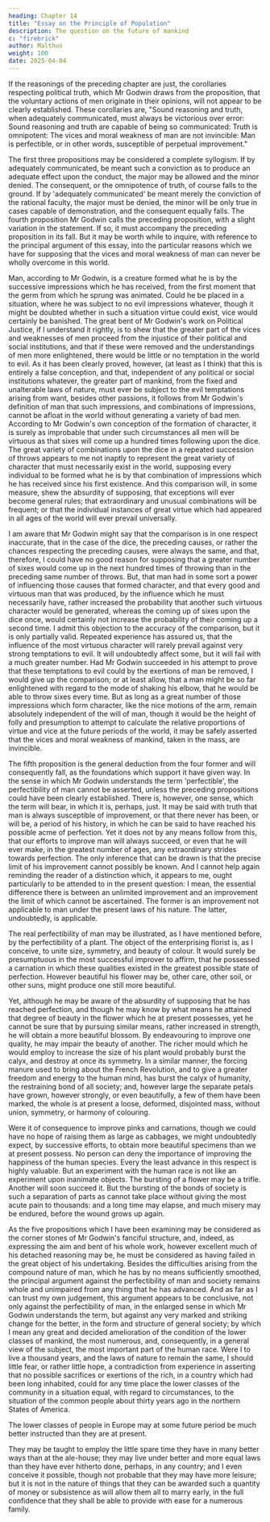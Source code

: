 ```yaml
---
heading: Chapter 14
title: "Essay on the Principle of Population"
description: The question on the future of mankind
c: "firebrick"
author: Malthus
weight: 100
date: 2025-04-04
---
```



<!-- Mr Godwin's five propositions respecting political truth, on which his whole work hinges, not established—Reasons we have for supposing, from the distress occasioned by the principle of population, that the vices and moral weakness of man can never be wholly eradicated—Perfectibility, in the sense in which Mr Godwin uses the term, not applicable to man—Nature of the real perfectibility of man illustrated. -->

If the reasonings of the preceding chapter are just, the corollaries respecting political truth, which Mr Godwin draws from the proposition, that the voluntary actions of men originate in their opinions, will not appear to be clearly established. These corollaries are, "Sound reasoning and truth, when adequately communicated, must always be victorious over error: Sound reasoning and truth are capable of being so communicated: Truth is omnipotent: The vices and moral weakness of man are not invincible: Man is perfectible, or in other words, susceptible of perpetual improvement."

The first three propositions may be considered a complete syllogism. If by adequately communicated, be meant such a conviction as to produce an adequate effect upon the conduct, the major may be allowed and the minor denied. The consequent, or the omnipotence of truth, of course falls to the ground. If by 'adequately communicated' be meant merely the conviction of the rational faculty, the major must be denied, the minor will be only true in cases capable of demonstration, and the consequent equally falls. The fourth proposition Mr Godwin calls the preceding proposition, with a slight variation in the statement. If so, it must accompany the preceding proposition in its fall. But it may be worth while to inquire, with reference to the principal argument of this essay, into the particular reasons which we have for supposing that the vices and moral weakness of man can never be wholly overcome in this world.

Man, according to Mr Godwin, is a creature formed what he is by the successive impressions which he has received, from the first moment that the germ from which he sprung was animated. Could he be placed in a situation, where he was subject to no evil impressions whatever, though it might be doubted whether in such a situation virtue could exist, vice would certainly be banished. The great bent of Mr Godwin's work on Political Justice, if I understand it rightly, is to shew that the greater part of the vices and weaknesses of men proceed from the injustice of their political and social institutions, and that if these were removed and the understandings of men more enlightened, there would be little or no temptation in the world to evil. As it has been clearly proved, however, (at least as I think) that this is entirely a false conception, and that, independent of any political or social institutions whatever, the greater part of mankind, from the fixed and unalterable laws of nature, must ever be subject to the evil temptations arising from want, besides other passions, it follows from Mr Godwin's definition of man that such impressions, and combinations of impressions, cannot be afloat in the world without generating a variety of bad men. According to Mr Godwin's own conception of the formation of character, it is surely as improbable that under such circumstances all men will be virtuous as that sixes will come up a hundred times following upon the dice. The great variety of combinations upon the dice in a repeated succession of throws appears to me not inaptly to represent the great variety of character that must necessarily exist in the world, supposing every individual to be formed what he is by that combination of impressions which he has received since his first existence. And this comparison will, in some measure, shew the absurdity of supposing, that exceptions will ever become general rules; that extraordinary and unusual combinations will be frequent; or that the individual instances of great virtue which had appeared in all ages of the world will ever prevail universally.

I am aware that Mr Godwin might say that the comparison is in one respect inaccurate, that in the case of the dice, the preceding causes, or rather the chances respecting the preceding causes, were always the same, and that, therefore, I could have no good reason for supposing that a greater number of sixes would come up in the next hundred times of throwing than in the preceding same number of throws. But, that man had in some sort a power of influencing those causes that formed character, and that every good and virtuous man that was produced, by the influence which he must necessarily have, rather increased the probability that another such virtuous character would be generated, whereas the coming up of sixes upon the dice once, would certainly not increase the probability of their coming up a second time. I admit this objection to the accuracy of the comparison, but it is only partially valid. Repeated experience has assured us, that the influence of the most virtuous character will rarely prevail against very strong temptations to evil. It will undoubtedly affect some, but it will fail with a much greater number. Had Mr Godwin succeeded in his attempt to prove that these temptations to evil could by the exertions of man be removed, I would give up the comparison; or at least allow, that a man might be so far enlightened with regard to the mode of shaking his elbow, that he would be able to throw sixes every time. But as long as a great number of those impressions which form character, like the nice motions of the arm, remain absolutely independent of the will of man, though it would be the height of folly and presumption to attempt to calculate the relative proportions of virtue and vice at the future periods of the world, it may be safely asserted that the vices and moral weakness of mankind, taken in the mass, are invincible.

The fifth proposition is the general deduction from the four former and will consequently fall, as the foundations which support it have given way. In the sense in which Mr Godwin understands the term 'perfectible', the perfectibility of man cannot be asserted, unless the preceding propositions could have been clearly established. There is, however, one sense, which the term will bear, in which it is, perhaps, just. It may be said with truth that man is always susceptible of improvement, or that there never has been, or will be, a period of his history, in which he can be said to have reached his possible acme of perfection. Yet it does not by any means follow from this, that our efforts to improve man will always succeed, or even that he will ever make, in the greatest number of ages, any extraordinary strides towards perfection. The only inference that can be drawn is that the precise limit of his improvement cannot possibly be known. And I cannot help again reminding the reader of a distinction which, it appears to me, ought particularly to be attended to in the present question: I mean, the essential difference there is between an unlimited improvement and an improvement the limit of which cannot be ascertained. The former is an improvement not applicable to man under the present laws of his nature. The latter, undoubtedly, is applicable.

The real perfectibility of man may be illustrated, as I have mentioned before, by the perfectibility of a plant. The object of the enterprising florist is, as I conceive, to unite size, symmetry, and beauty of colour. It would surely be presumptuous in the most successful improver to affirm, that he possessed a carnation in which these qualities existed in the greatest possible state of perfection. However beautiful his flower may be, other care, other soil, or other suns, might produce one still more beautiful.

Yet, although he may be aware of the absurdity of supposing that he has reached perfection, and though he may know by what means he attained that degree of beauty in the flower which he at present possesses, yet he cannot be sure that by pursuing similar means, rather increased in strength, he will obtain a more beautiful blossom. By endeavouring to improve one quality, he may impair the beauty of another. The richer mould which he would employ to increase the size of his plant would probably burst the calyx, and destroy at once its symmetry. In a similar manner, the forcing manure used to bring about the French Revolution, and to give a greater freedom and energy to the human mind, has burst the calyx of humanity, the restraining bond of all society; and, however large the separate petals have grown, however strongly, or even beautifully, a few of them have been marked, the whole is at present a loose, deformed, disjointed mass, without union, symmetry, or harmony of colouring.

Were it of consequence to improve pinks and carnations, though we could have no hope of raising them as large as cabbages, we might undoubtedly expect, by successive efforts, to obtain more beautiful specimens than we at present possess. No person can deny the importance of improving the happiness of the human species. Every the least advance in this respect is highly valuable. But an experiment with the human race is not like an experiment upon inanimate objects. The bursting of a flower may be a trifle. Another will soon succeed it. But the bursting of the bonds of society is such a separation of parts as cannot take place without giving the most acute pain to thousands: and a long time may elapse, and much misery may be endured, before the wound grows up again.

As the five propositions which I have been examining may be considered as the corner stones of Mr Godwin's fanciful structure, and, indeed, as expressing the aim and bent of his whole work, however excellent much of his detached reasoning may be, he must be considered as having failed in the great object of his undertaking. Besides the difficulties arising from the compound nature of man, which he has by no means sufficiently smoothed, the principal argument against the perfectibility of man and society remains whole and unimpaired from any thing that he has advanced. And as far as I can trust my own judgement, this argument appears to be conclusive, not only against the perfectibility of man, in the enlarged sense in which Mr Godwin understands the term, but against any very marked and striking change for the better, in the form and structure of general society; by which I mean any great and decided amelioration of the condition of the lower classes of mankind, the most numerous, and, consequently, in a general view of the subject, the most important part of the human race. Were I to live a thousand years, and the laws of nature to remain the same, I should little fear, or rather little hope, a contradiction from experience in asserting that no possible sacrifices or exertions of the rich, in a country which had been long inhabited, could for any time place the lower classes of the community in a situation equal, with regard to circumstances, to the situation of the common people about thirty years ago in the northern States of America.

The lower classes of people in Europe may at some future period be much better instructed than they are at present.

They may be taught to employ the little spare time they have in many better ways than at the ale-house; they may live under better and more equal laws than they have ever hitherto done, perhaps, in any country; and I even conceive it possible, though not probable that they may have more leisure; but it is not in the nature of things that they can be awarded such a quantity of money or subsistence as will allow them all to marry early, in the full confidence that they shall be able to provide with ease for a numerous family.
